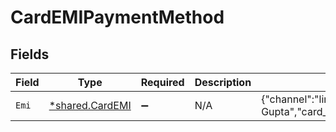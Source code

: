 # CardEMIPaymentMethod


## Fields

| Field                                                                                                                                              | Type                                                                                                                                               | Required                                                                                                                                           | Description                                                                                                                                        | Example                                                                                                                                            |
| -------------------------------------------------------------------------------------------------------------------------------------------------- | -------------------------------------------------------------------------------------------------------------------------------------------------- | -------------------------------------------------------------------------------------------------------------------------------------------------- | -------------------------------------------------------------------------------------------------------------------------------------------------- | -------------------------------------------------------------------------------------------------------------------------------------------------- |
| `Emi`                                                                                                                                              | [*shared.CardEMI](../../../pkg/models/shared/cardemi.md)                                                                                           | :heavy_minus_sign:                                                                                                                                 | N/A                                                                                                                                                | {"channel":"link","card_number":"4111111111111111","card_holder_name":"Tushar Gupta","card_expiry_mm":"06","card_expiry_yy":"22","card_cvv":"900"} |